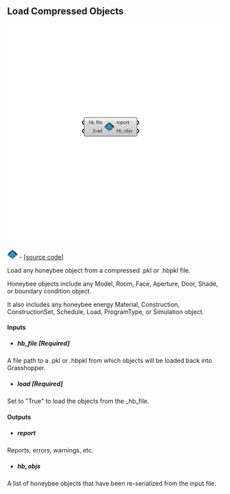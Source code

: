 ## Load Compressed Objects

![](../../images/components/Load_Compressed_Objects.png)

![](../../images/icons/Load_Compressed_Objects.png) - [[source code]](https://github.com/ladybug-tools/honeybee-grasshopper-core/blob/master/ladybug_grasshopper/src//HB%20Load%20Compressed%20Objects.py)


Load any honeybee object from a compressed .pkl or .hbpkl file. 

Honeybee objects include any Model, Room, Face, Aperture, Door, Shade, or boundary condition object. 

It also includes any honeybee energy Material, Construction, ConstructionSet, Schedule, Load, ProgramType, or Simulation object. 



#### Inputs
* ##### hb_file [Required]
A file path to a .pkl or .hbpkl from which objects will be loaded back into Grasshopper. 
* ##### load [Required]
Set to "True" to load the objects from the _hb_file. 

#### Outputs
* ##### report
Reports, errors, warnings, etc. 
* ##### hb_objs
A list of honeybee objects that have been re-serialized from the input file. 